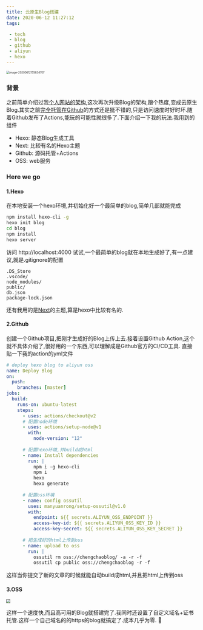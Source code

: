 ```yaml
---
title: 云原生Blog搭建
date: 2020-06-12 11:27:12
tags:

 - tech
 - blog
 - github
 - aliyun
 - hexo
---
```




<img src="https://chengchaosite.oss-cn-hangzhou.aliyuncs.com/resource-container/blog/2020_06_12_15_56_1591948595175.png" alt="image-20200612155634707" style="zoom:50%;" />

### 背景

之前简单介绍过我[个人网站的架构](http://blog.chengchao.name/2018/07/03/website-architecture/),这次再次升级Blog的架构,蹭个热度,变成云原生Blog.其实之前[完全托管在Github](http://ichengchao.github.io/archive.html)的方式还是挺不错的,只是访问速度时好时坏.随着Github发布了Actions,能玩的可能性就很多了.下面介绍一下我的玩法.我用到的组件

- Hexo: 静态Blog生成工具
- Next: 比较有名的Hexo主题
- Github: 源码托管+Actions
- OSS: web服务



### Here we go

#### 1.Hexo

在本地安装一个hexo环境,并初始化好一个最简单的blog,简单几部就能完成

```sh
npm install hexo-cli -g
hexo init blog
cd blog
npm install
hexo server
```

访问 http://localhost:4000 试试,一个最简单的blog就在本地生成好了,有一点建议,就是.gitignore的配置

```
.DS_Store
.vscode/
node_modules/
public/
db.json
package-lock.json
```

还有我用的是[Next](https://theme-next.iissnan.com/)的主题,算是hexo中比较有名的.

#### 2.Github

创建一个Github项目,把刚才生成好的Blog上传上去.接着设置Github Action,这个就不具体介绍了,很好用的一个东西,可以理解成是Github官方的CI/CD工具. 直接贴一下我的action的yml文件

```yaml
# deploy hexo blog to aliyun oss
name: Deploy Blog
on:
  push:
    branches: [master]
jobs:
  build:
    runs-on: ubuntu-latest
    steps:
      - uses: actions/checkout@v2
      # 配置node环境
      - uses: actions/setup-node@v1
        with:
          node-version: "12"
          
      # 配置hexo环境,并build成html
      - name: Install dependencies
        run: |
          npm i -g hexo-cli
          npm i
          hexo
          hexo generate
          
      # 配置oss环境
      - name: config ossutil
        uses: manyuanrong/setup-ossutil@v1.0
        with:
          endpoint: ${{ secrets.ALIYUN_OSS_ENDPOINT }}
          access-key-id: ${{ secrets.ALIYUN_OSS_KEY_ID }}
          access-key-secret: ${{ secrets.ALIYUN_OSS_KEY_SECRET }}
          
      # 把生成好的html上传到oss
      - name: upload to oss
        run: |
          ossutil rm oss://chengchaoblog/ -a -r -f
          ossutil cp public oss://chengchaoblog -r -f
```

这样当你提交了新的文章的时候就能自动build成html,并且把html上传到oss

#### 3.OSS

<img src="https://chengchaosite.oss-cn-hangzhou.aliyuncs.com/resource-container/blog/2020_06_12_16_31_1591950660512.png" style="zoom:50%;border-style: dashed;border-width: thin;" />

这样一个速度快,而且高可用的Blog就搭建完了.我同时还设置了自定义域名+证书托管.这样一个自己域名的的https的blog就搞定了.成本几乎为零. 🌼